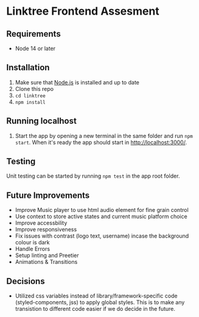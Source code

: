 # Linktree Frontend Assesment

## Requirements

* Node 14 or later

## Installation
1. Make sure that [Node.js](https://nodejs.org/en/download/) is installed and up to date
2. Clone this repo
3. `cd linktree`
4. `npm install`

## Running localhost

1. Start the app by opening a new terminal in the same folder and run `npm start`.  When it's ready the app should start in [http://localhost:3000/](http://localhost:3000/).

## Testing

Unit testing can be started by running `npm test` in the app root folder.

## Future Improvements
* Improve Music player to use html audio element for fine grain control
* Use context to store active states and current music platform choice
* Improve accessbility
* Improve responsiveness
* Fix issues with contrast (logo text, username) incase the background colour is dark
* Handle Errors
* Setup linting and Preetier
* Animations & Transitions

## Decisions
* Utilized css variables instead of library/framework-specific code (styled-components, jss) to apply global styles. This is to make any transistion to different code easier if we do decide in the future.